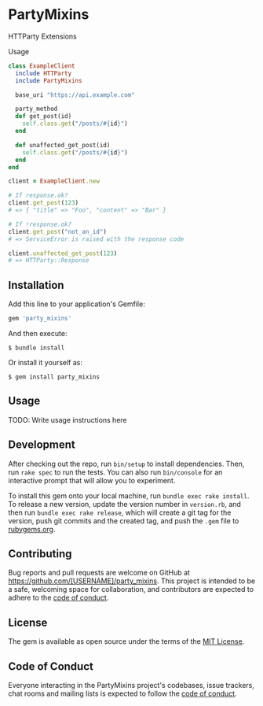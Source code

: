 # PartyMixins

HTTParty Extensions

Usage

```ruby
class ExampleClient
  include HTTParty
  include PartyMixins

  base_uri "https://api.example.com"

  party_method
  def get_post(id)
    self.class.get("/posts/#{id}")
  end

  def unaffected_get_post(id)
    self.class.get("/posts/#{id}")
  end
end

client = ExampleClient.new

# If response.ok?
client.get_post(123)
# => { "title" => "Foo", "content" => "Bar" }

# If !response.ok?
client.get_post("not_an_id")
# => ServiceError is raised with the response code

client.unaffected_get_post(123)
# => HTTParty::Response
```

## Installation

Add this line to your application's Gemfile:

```ruby
gem 'party_mixins'
```

And then execute:

    $ bundle install

Or install it yourself as:

    $ gem install party_mixins

## Usage

TODO: Write usage instructions here

## Development

After checking out the repo, run `bin/setup` to install dependencies. Then, run `rake spec` to run the tests. You can also run `bin/console` for an interactive prompt that will allow you to experiment.

To install this gem onto your local machine, run `bundle exec rake install`. To release a new version, update the version number in `version.rb`, and then run `bundle exec rake release`, which will create a git tag for the version, push git commits and the created tag, and push the `.gem` file to [rubygems.org](https://rubygems.org).

## Contributing

Bug reports and pull requests are welcome on GitHub at https://github.com/[USERNAME]/party_mixins. This project is intended to be a safe, welcoming space for collaboration, and contributors are expected to adhere to the [code of conduct](https://github.com/[USERNAME]/party_mixins/blob/master/CODE_OF_CONDUCT.md).

## License

The gem is available as open source under the terms of the [MIT License](https://opensource.org/licenses/MIT).

## Code of Conduct

Everyone interacting in the PartyMixins project's codebases, issue trackers, chat rooms and mailing lists is expected to follow the [code of conduct](https://github.com/[USERNAME]/party_mixins/blob/master/CODE_OF_CONDUCT.md).
